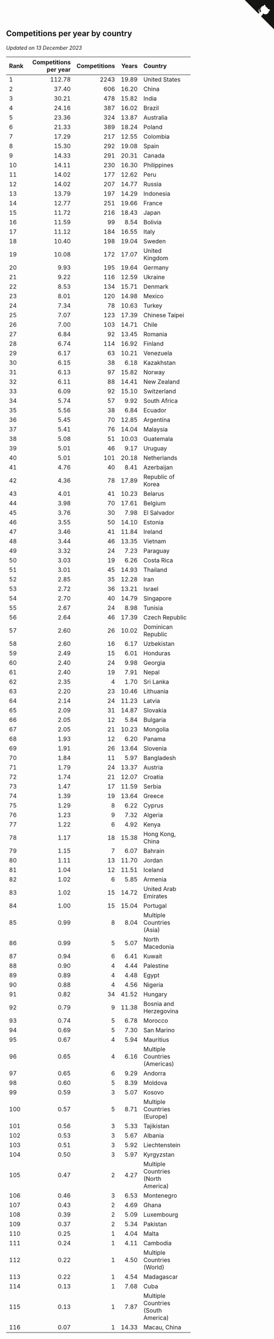 ## Competitions per year by country

*Updated on 13 December 2023*

| Rank | Competitions per year | Competitions | Years | Country |
| :--- | ---: | ---: | ---: | :--- |
| 1 | 112.78 | 2243 | 19.89 | United States |
| 2 | 37.40 | 606 | 16.20 | China |
| 3 | 30.21 | 478 | 15.82 | India |
| 4 | 24.16 | 387 | 16.02 | Brazil |
| 5 | 23.36 | 324 | 13.87 | Australia |
| 6 | 21.33 | 389 | 18.24 | Poland |
| 7 | 17.29 | 217 | 12.55 | Colombia |
| 8 | 15.30 | 292 | 19.08 | Spain |
| 9 | 14.33 | 291 | 20.31 | Canada |
| 10 | 14.11 | 230 | 16.30 | Philippines |
| 11 | 14.02 | 177 | 12.62 | Peru |
| 12 | 14.02 | 207 | 14.77 | Russia |
| 13 | 13.79 | 197 | 14.29 | Indonesia |
| 14 | 12.77 | 251 | 19.66 | France |
| 15 | 11.72 | 216 | 18.43 | Japan |
| 16 | 11.59 | 99 | 8.54 | Bolivia |
| 17 | 11.12 | 184 | 16.55 | Italy |
| 18 | 10.40 | 198 | 19.04 | Sweden |
| 19 | 10.08 | 172 | 17.07 | United Kingdom |
| 20 | 9.93 | 195 | 19.64 | Germany |
| 21 | 9.22 | 116 | 12.59 | Ukraine |
| 22 | 8.53 | 134 | 15.71 | Denmark |
| 23 | 8.01 | 120 | 14.98 | Mexico |
| 24 | 7.34 | 78 | 10.63 | Turkey |
| 25 | 7.07 | 123 | 17.39 | Chinese Taipei |
| 26 | 7.00 | 103 | 14.71 | Chile |
| 27 | 6.84 | 92 | 13.45 | Romania |
| 28 | 6.74 | 114 | 16.92 | Finland |
| 29 | 6.17 | 63 | 10.21 | Venezuela |
| 30 | 6.15 | 38 | 6.18 | Kazakhstan |
| 31 | 6.13 | 97 | 15.82 | Norway |
| 32 | 6.11 | 88 | 14.41 | New Zealand |
| 33 | 6.09 | 92 | 15.10 | Switzerland |
| 34 | 5.74 | 57 | 9.92 | South Africa |
| 35 | 5.56 | 38 | 6.84 | Ecuador |
| 36 | 5.45 | 70 | 12.85 | Argentina |
| 37 | 5.41 | 76 | 14.04 | Malaysia |
| 38 | 5.08 | 51 | 10.03 | Guatemala |
| 39 | 5.01 | 46 | 9.17 | Uruguay |
| 40 | 5.01 | 101 | 20.18 | Netherlands |
| 41 | 4.76 | 40 | 8.41 | Azerbaijan |
| 42 | 4.36 | 78 | 17.89 | Republic of Korea |
| 43 | 4.01 | 41 | 10.23 | Belarus |
| 44 | 3.98 | 70 | 17.61 | Belgium |
| 45 | 3.76 | 30 | 7.98 | El Salvador |
| 46 | 3.55 | 50 | 14.10 | Estonia |
| 47 | 3.46 | 41 | 11.84 | Ireland |
| 48 | 3.44 | 46 | 13.35 | Vietnam |
| 49 | 3.32 | 24 | 7.23 | Paraguay |
| 50 | 3.03 | 19 | 6.26 | Costa Rica |
| 51 | 3.01 | 45 | 14.93 | Thailand |
| 52 | 2.85 | 35 | 12.28 | Iran |
| 53 | 2.72 | 36 | 13.21 | Israel |
| 54 | 2.70 | 40 | 14.79 | Singapore |
| 55 | 2.67 | 24 | 8.98 | Tunisia |
| 56 | 2.64 | 46 | 17.39 | Czech Republic |
| 57 | 2.60 | 26 | 10.02 | Dominican Republic |
| 58 | 2.60 | 16 | 6.17 | Uzbekistan |
| 59 | 2.49 | 15 | 6.01 | Honduras |
| 60 | 2.40 | 24 | 9.98 | Georgia |
| 61 | 2.40 | 19 | 7.91 | Nepal |
| 62 | 2.35 | 4 | 1.70 | Sri Lanka |
| 63 | 2.20 | 23 | 10.46 | Lithuania |
| 64 | 2.14 | 24 | 11.23 | Latvia |
| 65 | 2.09 | 31 | 14.87 | Slovakia |
| 66 | 2.05 | 12 | 5.84 | Bulgaria |
| 67 | 2.05 | 21 | 10.23 | Mongolia |
| 68 | 1.93 | 12 | 6.20 | Panama |
| 69 | 1.91 | 26 | 13.64 | Slovenia |
| 70 | 1.84 | 11 | 5.97 | Bangladesh |
| 71 | 1.79 | 24 | 13.37 | Austria |
| 72 | 1.74 | 21 | 12.07 | Croatia |
| 73 | 1.47 | 17 | 11.59 | Serbia |
| 74 | 1.39 | 19 | 13.64 | Greece |
| 75 | 1.29 | 8 | 6.22 | Cyprus |
| 76 | 1.23 | 9 | 7.32 | Algeria |
| 77 | 1.22 | 6 | 4.92 | Kenya |
| 78 | 1.17 | 18 | 15.38 | Hong Kong, China |
| 79 | 1.15 | 7 | 6.07 | Bahrain |
| 80 | 1.11 | 13 | 11.70 | Jordan |
| 81 | 1.04 | 12 | 11.51 | Iceland |
| 82 | 1.02 | 6 | 5.85 | Armenia |
| 83 | 1.02 | 15 | 14.72 | United Arab Emirates |
| 84 | 1.00 | 15 | 15.04 | Portugal |
| 85 | 0.99 | 8 | 8.04 | Multiple Countries (Asia) |
| 86 | 0.99 | 5 | 5.07 | North Macedonia |
| 87 | 0.94 | 6 | 6.41 | Kuwait |
| 88 | 0.90 | 4 | 4.44 | Palestine |
| 89 | 0.89 | 4 | 4.48 | Egypt |
| 90 | 0.88 | 4 | 4.56 | Nigeria |
| 91 | 0.82 | 34 | 41.52 | Hungary |
| 92 | 0.79 | 9 | 11.38 | Bosnia and Herzegovina |
| 93 | 0.74 | 5 | 6.78 | Morocco |
| 94 | 0.69 | 5 | 7.30 | San Marino |
| 95 | 0.67 | 4 | 5.94 | Mauritius |
| 96 | 0.65 | 4 | 6.16 | Multiple Countries (Americas) |
| 97 | 0.65 | 6 | 9.29 | Andorra |
| 98 | 0.60 | 5 | 8.39 | Moldova |
| 99 | 0.59 | 3 | 5.07 | Kosovo |
| 100 | 0.57 | 5 | 8.71 | Multiple Countries (Europe) |
| 101 | 0.56 | 3 | 5.33 | Tajikistan |
| 102 | 0.53 | 3 | 5.67 | Albania |
| 103 | 0.51 | 3 | 5.92 | Liechtenstein |
| 104 | 0.50 | 3 | 5.97 | Kyrgyzstan |
| 105 | 0.47 | 2 | 4.27 | Multiple Countries (North America) |
| 106 | 0.46 | 3 | 6.53 | Montenegro |
| 107 | 0.43 | 2 | 4.69 | Ghana |
| 108 | 0.39 | 2 | 5.09 | Luxembourg |
| 109 | 0.37 | 2 | 5.34 | Pakistan |
| 110 | 0.25 | 1 | 4.04 | Malta |
| 111 | 0.24 | 1 | 4.11 | Cambodia |
| 112 | 0.22 | 1 | 4.50 | Multiple Countries (World) |
| 113 | 0.22 | 1 | 4.54 | Madagascar |
| 114 | 0.13 | 1 | 7.68 | Cuba |
| 115 | 0.13 | 1 | 7.87 | Multiple Countries (South America) |
| 116 | 0.07 | 1 | 14.33 | Macau, China |


<a href="https://github.com/JustinTimeCuber/wca_statistics" class="github-corner" aria-label="View source on Github"><svg width="80" height="80" viewBox="0 0 250 250" style="fill:#151513; color:#fff; position: absolute; top: 0; border: 0; right: 0;" aria-hidden="true"><path d="M0,0 L115,115 L130,115 L142,142 L250,250 L250,0 Z"></path><path d="M128.3,109.0 C113.8,99.7 119.0,89.6 119.0,89.6 C122.0,82.7 120.5,78.6 120.5,78.6 C119.2,72.0 123.4,76.3 123.4,76.3 C127.3,80.9 125.5,87.3 125.5,87.3 C122.9,97.6 130.6,101.9 134.4,103.2" fill="currentColor" style="transform-origin: 130px 106px;" class="octo-arm"></path><path d="M115.0,115.0 C114.9,115.1 118.7,116.5 119.8,115.4 L133.7,101.6 C136.9,99.2 139.9,98.4 142.2,98.6 C133.8,88.0 127.5,74.4 143.8,58.0 C148.5,53.4 154.0,51.2 159.7,51.0 C160.3,49.4 163.2,43.6 171.4,40.1 C171.4,40.1 176.1,42.5 178.8,56.2 C183.1,58.6 187.2,61.8 190.9,65.4 C194.5,69.0 197.7,73.2 200.1,77.6 C213.8,80.2 216.3,84.9 216.3,84.9 C212.7,93.1 206.9,96.0 205.4,96.6 C205.1,102.4 203.0,107.8 198.3,112.5 C181.9,128.9 168.3,122.5 157.7,114.1 C157.9,116.9 156.7,120.9 152.7,124.9 L141.0,136.5 C139.8,137.7 141.6,141.9 141.8,141.8 Z" fill="currentColor" class="octo-body"></path></svg></a><style>.github-corner:hover .octo-arm{animation:octocat-wave 560ms ease-in-out}@keyframes octocat-wave{0%,100%{transform:rotate(0)}20%,60%{transform:rotate(-25deg)}40%,80%{transform:rotate(10deg)}}@media (max-width:500px){.github-corner:hover .octo-arm{animation:none}.github-corner .octo-arm{animation:octocat-wave 560ms ease-in-out}}</style>
